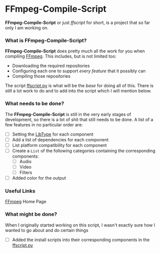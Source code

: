 # FFmpeg-Compile-Script
**FFmpeg-Compile-Script** or just *ffscript* for short, is a project that so far only I am working on.
### What is FFmpeg-Compile-Script?
**FFmpeg-Compile-Script** does pretty much all the work for you when compiling [FFmpeg][ffmpeg-git].  This includes, but
is not limited too:
- Downloading the required repositories
- Configuring each one to support *every feature* that it possibly can
- Compiling those repositories

The script [ffscript.py][ffscript] is what will be the *base* for doing all of this.  There is still a lot work to do
and to add into the script which I will mention below.

### What needs to be done?
The **FFmpeg-Compile-Script** is still in the very early stages of development, so there is a lot of shit that still
needs to be done.  A list of a few features in no particular order are:
- [ ] Setting the [LibType][libtype] for each component
- [ ] Add a list of dependencies for each component
- [ ] List platform compatibility for each component
- [ ] Create a `List` of the following categories containing the corresponding components:
    - [ ] Audio
    - [ ] Video
    - [ ] Filters
- [ ] Added color for the output

### Useful Links
[FFmpeg][ffmpeg-site] Home Page

### What might be done?
When I originally started working on this script, I wasn't exactly sure how I wanted to go about and do certain things
- [ ] Added the install scripts into their corresponding components in the [ffscript.py][ffscript]

[ffmpeg-git]: https://Github.com/FFmpeg/FFmpeg.git "FFmpeg Repository"
[ffscript]: bloc/master/ffscript.py "FFmpeg-Compile-Script"
[libtype]: ffscript.py#L9-L23 "Class LibType"
[ffmpeg-site]: https://ffmpeg.org "FFmpeg"

[ffrepo]: git://source.ffmpeg.org/ffmpeg.git "Offical FFmpeg Repository"
